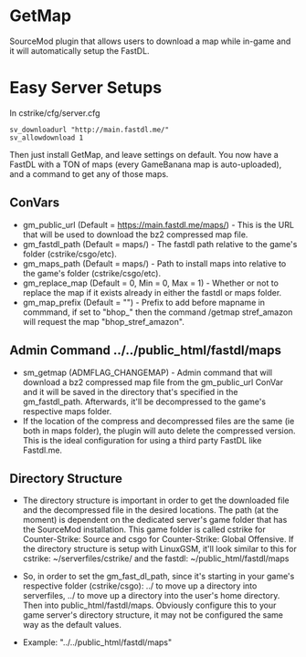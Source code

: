 # GetMap
SourceMod plugin that allows users to download a map while in-game and it will automatically setup the FastDL.

# Easy Server Setups

In cstrike/cfg/server.cfg
```
sv_downloadurl "http://main.fastdl.me/"
sv_allowdownload 1
```
Then just install GetMap, and leave settings on default. You now have a FastDL with a TON of maps (every GameBanana map is auto-uploaded), and a command to get any of those maps.

## ConVars
* gm_public_url (Default = https://main.fastdl.me/maps/) - This is the URL that will be used to download the bz2 compressed map file.
* gm_fastdl_path (Default = maps/) - The fastdl path relative to the game's folder (cstrike/csgo/etc).
* gm_maps_path (Default = maps/) - Path to install maps into relative to the game's folder (cstrike/csgo/etc).
* gm_replace_map (Default = 0, Min = 0, Max = 1) - Whether or not to replace the map if it exists already in either the fastdl or maps folder.
* gm_map_prefix (Default = "") - Prefix to add before mapname in commmand, if set to "bhop_" then the command /getmap stref_amazon will request the map "bhop_stref_amazon".

## Admin Command ../../public_html/fastdl/maps

* sm_getmap (ADMFLAG_CHANGEMAP) - Admin command that will download a bz2 compressed map file from the gm_public_url ConVar and it will be saved in the directory that's specified in the gm_fastdl_path. Afterwards, it'll be decompressed to the game's respective maps folder.
* If the location of the compress and decompressed files are the same (ie both in maps folder), the plugin will auto delete the compressed version. This is the ideal configuration for using a third party FastDL like Fastdl.me.

## Directory Structure

* The directory structure is important in order to get the downloaded file and the decompressed file in the desired locations. The path (at the moment) is dependent on the dedicated server's game folder that has the SourceMod installation. This game folder is called cstrike for Counter-Strike: Source and csgo for Counter-Strike: Global Offensive. If the directory structure is setup with LinuxGSM, it'll look similar to this for cstrike: ~/serverfiles/cstrike/ and the fastdl: ~/public_html/fastdl/maps
  
* So, in order to set the gm_fast_dl_path, since it's starting in your game's respective folder (cstrike/csgo): ../ to move up a directory into serverfiles, ../ to move up a directory into the user's home directory. Then into public_html/fastdl/maps. Obviously configure this to your game server's directory structure, it may not be configured the same way as the default values.

* Example: "../../public_html/fastdl/maps"
